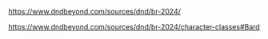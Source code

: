 https://www.dndbeyond.com/sources/dnd/br-2024/

https://www.dndbeyond.com/sources/dnd/br-2024/character-classes#Bard
